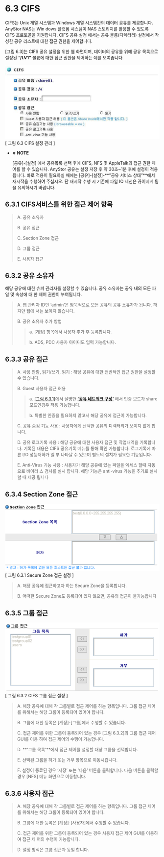 # 6.3 CIFS

CIFS는 Unix 계열 시스템과 Windows 계열 시스템간의 데이터 공유를 제공합니다. AnyStor NAS는 Win dows 플랫폼 시스템이 NAS 스토리지를 활용할 수 있도록 CIFS 프로토콜을 지원합니다. CIFS 공유 설정 에서는 공유 볼륨\(디렉터리\) 설정에서 작성한 공유 리스트에 대한 접근 권한을 제어합니다.   
  
 \[그림 6.3\]는 CIFS 공유 설정을 위한 웹 화면이며, 데이터의 공유를 위해 공유 목록으로 설정된 **“/LV1”** 볼륨에 대한 접근 권한을 제어하는 예를 보여줍니다.

![shareCifs.png](../.gitbook/assets/shareCifs.png)  
 \[ 그림 6.3 CIFS 설정 관리 \]

* **※ NOTE**

  \[공유\]-\[설정\] 에서 공유목록 선택 후에 CIFS, NFS 및 AppleTalk의 접근 권한 제어를 할 수 있습니다. AnyStor 공유는 설정 저장 후 약 30초~1분 후에 설정이 적용됩니다. 바로 적용이 필요하실 때에는 \[공유\]-\[설정\]-**”공유 서비스 상태”**에서 재시작을 수행하여 주십시오. 단 재시작 수행 시 기존에 파일 IO 세션은 끊어지게 됨을 유의하시기 바랍니다.

## 6.3.1 CIFS서비스를 위한 접근 제어 항목

> A. 공유 소유자
>
> B. 공유 접근
>
> C. Section Zone 접근
>
> D. 그룹 접근
>
> E. 사용자 접근

## 6.3.2 공유 소유자

해당 공유에 대한 슈퍼 관리자를 설정할 수 있습니다. 공유 소유자는 공유 내의 모든 파일 및 속성에 대 한 제어 권한이 부여됩니다.

> A. 웹 관리자 ID인 ‘admin’은 암묵적으로 모든 공유의 공유 소유자가 됩니다. 하지만 웹에 서는 보이지 않습니다.
>
> B. 공유 소유자 추가 방법
>
> > a. \[계정\] 항목에서 사용자 추가 후 등록합니다.
> >
> > b. ADS, PDC 사용자 아이디도 입력 가능합니다.

## 6.3.3 공유 접근

> A. 사용 안함, 읽기/쓰기, 읽기 : 해당 공유에 대한 전반적인 접근 권한을 설정할 수 있습니다.
>
> B. Guest 사용자 접근 허용
>
> > a. [\[그림 6.3.1\]](cifs.md#63-공유-네트워크-구성)에서 설명한 [**‘공유 네트워크 구성’**](cifs.md#43-공유-네트워크-구성) 에서 인증 모드가 share 모드인경우 적용 가능합니다.
> >
> > b. 특별한 인증을 필요하지 않고서 해당 공유에 접근이 가능합니다.
>
> C. 공유 숨김 기능 사용 : 사용자에게 선택한 공유의 디렉터리가 보이지 않게 합니다.
>
> D. 공유 로그기록 사용 : 해당 공유에 대한 사용자 접근 및 작업내역을 기록합니다. 기록된 내용은 CIFS 공유기록 메뉴를 통해 확인 가능합니다. 로그기록에 따른 I/O 성능저하가 일 부 나타날 수 있으며 별도의 설치가 필요한 기능입니다.
>
> E. Anti-Virus 기능 사용 : 사용자가 해당 공유에 있는 파일을 엑세스 할때 자동으로 바이러 스 검사를 실시 합니다. 해당 기능은 anti-virus 기능을 추가로 설치 할 때 제공 됩니다

## 6.3.4 Section Zone 접근

![shareCifs1.png](../.gitbook/assets/shareCifs1.png)  
 \[ 그림 6.3.1 Secure Zone 접근 설정 \]

> A. 해당 공유에 접근하고자 하는 Secure Zone을 등록합니다.
>
> B. 어떠한 Secure Zone도 등록되어 있지 않으면, 공유의 접근이 불가능합니다

## 6.3.5 그룹 접근

![shareCifs2.png](../.gitbook/assets/shareCifs2.png)  
 \[ 그림 6.3.2 CIFS 그룹 접근 설정 \]

> A. 해당 공유에 대해 각 그룹별로 접근 제어를 하는 항목입니다. 그룹 접근 제어를 위해서는 해당 그룹이 등록되어 있어야 합니다.
>
> B. 그룹에 대한 등록은 \[계정\]-\[그룹\]에서 수행할 수 있습니다.
>
> C. 접근 제어를 위한 그룹이 등록되어 있는 경우 \[그림 6.3.2\]의 그룹 접근 제어 GUI를 이용 하여 접근 제어의 수행이 가능합니다.
>
> D. **‘그룹 목록’**에서 접근 제어를 설정할 대상 그룹을 선택합니다.
>
> E. 선택된 그룹을 허가 또는 거부 항목으로 이동시킵니다.
>
> F. 설정이 종료된 경우 ‘저장’ 또는 ‘다음’ 버튼을 클릭합니다. 다음 버튼을 클릭할 경우 \[NFS\] 메뉴 화면으로 이동합니다.

## 6.3.6 사용자 접근

> A. 해당 공유에 대해 각 그룹별로 접근 제어를 하는 항목입니다. 그룹 접근 제어를 위해서는 해당 그룹이 등록되어 있어야 합니다.
>
> B. 그룹에 대한 등록은 \[계정\]-\[사용자\]에서 수행할 수 있습니다.
>
> C. 접근 제어를 위한 그룹이 등록되어 있는 경우 사용자 접근 제어 GUI를 이용하여 접근 제 어의 수행이 가능합니다.
>
> D. 설정 방식은 그룹 접근과 동일 합니다.

